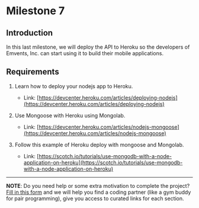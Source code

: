 # Milestone 7

## Introduction
In this last milestone, we will deploy the API to Heroku so the developers of Emvents, Inc. can start using it to build their mobile applications.

## Requirements

1. Learn how to deploy your nodejs app to Heroku. 
   - Link: [https://devcenter.heroku.com/articles/deploying-nodejs](https://devcenter.heroku.com/articles/deploying-nodejs)

2. Use Mongoose with Heroku using Mongolab. 
   - Link: [https://devcenter.heroku.com/articles/nodejs-mongoose](https://devcenter.heroku.com/articles/nodejs-mongoose)

3. Follow this example of Heroku deploy with mongoose and Mongolab. 
   - Link: [https://scotch.io/tutorials/use-mongodb-with-a-node-application-on-heroku](https://scotch.io/tutorials/use-mongodb-with-a-node-application-on-heroku)

---

**NOTE**: Do you need help or some extra motivation to complete the project? [Fill in this form](https://microverse.typeform.com/to/Lh3CKF) and we will help you find a coding partner (like a gym buddy for pair programming), give you access to curated links for each section.